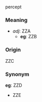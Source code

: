percept
### Meaning
+ _adj_: ZZA
    + __eg__: ZZB

### Origin

ZZC

### Synonym

__eg__: ZZD

+ ZZE


